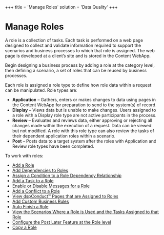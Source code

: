 +++
title = 'Manage Roles'
solution = 'Data Quality'
+++

# Manage Roles

A role is a collection of tasks. Each task is performed on a web page
designed to collect and validate information required to support the
scenarios and business processes to which that role is assigned. The web
page is developed at a client’s site and is stored in the Content
WebApp.

Begin designing a business process by adding a role at the category
level, then defining a scenario, a set of roles that can be reused by
business processes.

Each role is assigned a role type to define how role data within a
request can be manipulated. Role types are:

  - <span style="font-weight: bold;">Application</span> – Gathers,
    enters or makes changes to data using pages in the Content WebApp
    for preparation to send to the system(s) of record.
  - <span style="font-weight: bold;">Display</span> – Views data but is
    unable to make changes. Users assigned to a role with a Display role
    type are not active participants in the process.
  - <span style="font-weight: bold;">Review</span> – Evaluates and
    reviews data, either approving or rejecting all changes made within
    the execution of a request. Data can be viewed but not modified. A
    role with this role type can also review the tasks of their
    dependent application roles within a scenario.
  - <span style="font-weight: bold;">Post</span> – Posts data to a
    target system after the roles with Application and Review role types
    have been completed.

To work with roles:

  - [Add a Role](Add_a_Role.htm)
  - [Add Dependencies to
    Roles](Role_Dependencies.htm#Add_Dependencies_to_Roles)
  - [Assign a Condition to a Role Dependency
    Relationship](Role_Dependencies.htm#Assign_a_Condition_to_a_Role_Dependency_Relationship)
  - [Add a Task to a Role](Add_a_Task_to_a_Role.htm)
  - [Enable or Disable Messages for a
    Role](Enable_or_Disable_Messages_for_a_Role.htm)
  - [Add a Conflict to a Role](Add_a_Conflict_to_a_Role.htm)
  - [View dspConduct™ Pages that are Assigned to
    Roles](View_a_Roles_dspConduct_Pages.htm)
  - [Add Custom Business Rules](Add_Custom_Business_Rules.htm)
  - [Auto Finish a Role](Auto_Finish_a_Role.htm)
  - [View the Scenarios Where a Role is Used and the Tasks Assigned to
    that Role](View_a_Roles_Scenarios_and_Tasks.htm)
  - [Configure the Post Later Feature at the Role
    level](Configure_the_Post_Later_Feature_at_the_Role_Level.htm)
  - [Copy a Role](Copy_a_Role.htm)
